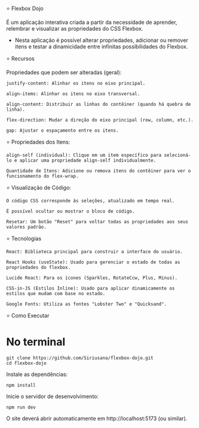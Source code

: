 ⭐️ Flexbox Dojo 

É um aplicação interativa criada a partir da necessidade de aprender, relembrar e visualizar as propriedades do CSS Flexbox.

- Nesta aplicação é possível alterar propriedades, adicionar ou remover itens e testar a dinamicidade entre infinitas possibilidades do Flexbox.

⭐️ Recursos

Propriedades que podem ser alteradas (geral):

    justify-content: Alinhar os itens no eixo principal.

    align-items: Alinhar os itens no eixo transversal.

    align-content: Distribuir as linhas do contêiner (quando há quebra de linha).

    flex-direction: Mudar a direção do eixo principal (row, column, etc.).

    gap: Ajustar o espaçamento entre os itens.

⭐️ Propriedades dos Itens:

    align-self (individual): Clique em um item específico para selecioná-lo e aplicar uma propriedade align-self individualmente.

    Quantidade de Itens: Adicione ou remova itens do contêiner para ver o funcionamento do flex-wrap.

⭐️ Visualização de Código:

    O código CSS corresponde às seleções, atualizado em tempo real.

    É possível ocultar ou mostrar o bloco de código.

    Resetar: Um botão "Reset" para voltar todas as propriedades aos seus valores padrão.

⭐️ Tecnologias 

    React: Biblioteca principal para construir a interface do usuário.

    React Hooks (useState): Usado para gerenciar o estado de todas as propriedades do flexbox.

    Lucide React: Para os ícones (Sparkles, RotateCcw, Plus, Minus).

    CSS-in-JS (Estilos Inline): Usado para aplicar dinamicamente os estilos que mudam com base no estado.

    Google Fonts: Utiliza as fontes "Lobster Two" e "Quicksand".

⭐️ Como Executar

# No terminal
    git clone https://github.com/Siriusana/flexbox-dojo.git
    cd flexbox-dojo

Instale as dependências:

    npm install 

Inicie o servidor de desenvolvimento:

    npm run dev


O site deverá abrir automaticamente em http://localhost:5173 (ou similar).


